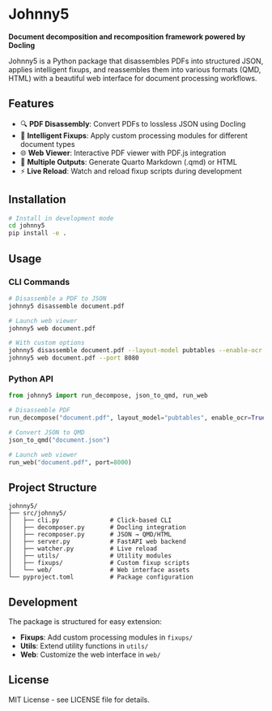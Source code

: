 # Johnny5

**Document decomposition and recomposition framework powered by Docling**

Johnny5 is a Python package that disassembles PDFs into structured JSON, applies intelligent fixups, and reassembles them into various formats (QMD, HTML) with a beautiful web interface for document processing workflows.

## Features

- 🔍 **PDF Disassembly**: Convert PDFs to lossless JSON using Docling
- 🔧 **Intelligent Fixups**: Apply custom processing modules for different document types
- 🌐 **Web Viewer**: Interactive PDF viewer with PDF.js integration
- 📝 **Multiple Outputs**: Generate Quarto Markdown (.qmd) or HTML
- ⚡ **Live Reload**: Watch and reload fixup scripts during development

## Installation

```bash
# Install in development mode
cd johnny5
pip install -e .
```

## Usage

### CLI Commands

```bash
# Disassemble a PDF to JSON
johnny5 disassemble document.pdf

# Launch web viewer
johnny5 web document.pdf

# With custom options
johnny5 disassemble document.pdf --layout-model pubtables --enable-ocr --json-dpi 300
johnny5 web document.pdf --port 8080
```

### Python API

```python
from johnny5 import run_decompose, json_to_qmd, run_web

# Disassemble PDF
run_decompose("document.pdf", layout_model="pubtables", enable_ocr=True)

# Convert JSON to QMD
json_to_qmd("document.json")

# Launch web viewer
run_web("document.pdf", port=8000)
```

## Project Structure

```
johnny5/
├── src/johnny5/
│   ├── cli.py              # Click-based CLI
│   ├── decomposer.py       # Docling integration
│   ├── recomposer.py       # JSON → QMD/HTML
│   ├── server.py           # FastAPI web backend
│   ├── watcher.py          # Live reload
│   ├── utils/              # Utility modules
│   ├── fixups/             # Custom fixup scripts
│   └── web/                # Web interface assets
└── pyproject.toml          # Package configuration
```

## Development

The package is structured for easy extension:

- **Fixups**: Add custom processing modules in `fixups/`
- **Utils**: Extend utility functions in `utils/`
- **Web**: Customize the web interface in `web/`

## License

MIT License - see LICENSE file for details.
